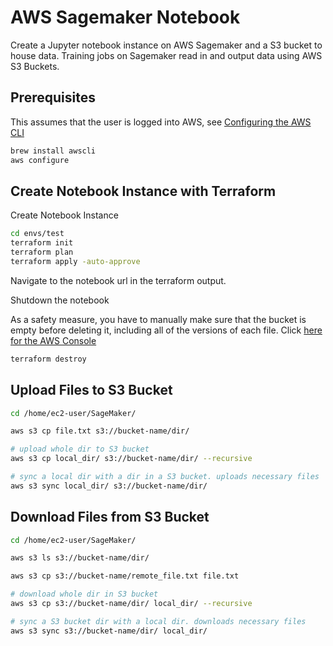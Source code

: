 # AWS Sagemaker Notebook

Create a Jupyter notebook instance on AWS Sagemaker and a S3 bucket to house data. Training jobs on Sagemaker read in and output data using AWS S3 Buckets.

## Prerequisites

This assumes that the user is logged into AWS, see [Configuring the AWS CLI](https://docs.aws.amazon.com/cli/latest/userguide/cli-chap-configure.html)

```sh
brew install awscli
aws configure
```

## Create Notebook Instance with Terraform

Create Notebook Instance

```sh
cd envs/test
terraform init
terraform plan
terraform apply -auto-approve
```

Navigate to the notebook url in the terraform output.

Shutdown the notebook

As a safety measure, you have to manually make sure that the bucket is empty before deleting it, including all of the versions of each file.
Click [here for the AWS Console](https://us-west-1.console.aws.amazon.com/s3/buckets?region=us-west-1&bucketType=general)

```sh
terraform destroy
```

## Upload Files to S3 Bucket

```sh
cd /home/ec2-user/SageMaker/

aws s3 cp file.txt s3://bucket-name/dir/

# upload whole dir to S3 bucket
aws s3 cp local_dir/ s3://bucket-name/dir/ --recursive

# sync a local dir with a dir in a S3 bucket. uploads necessary files
aws s3 sync local_dir/ s3://bucket-name/dir/
```

## Download Files from S3 Bucket

```sh
cd /home/ec2-user/SageMaker/

aws s3 ls s3://bucket-name/dir/

aws s3 cp s3://bucket-name/remote_file.txt file.txt

# download whole dir in S3 bucket
aws s3 cp s3://bucket-name/dir/ local_dir/ --recursive

# sync a S3 bucket dir with a local dir. downloads necessary files
aws s3 sync s3://bucket-name/dir/ local_dir/
```
